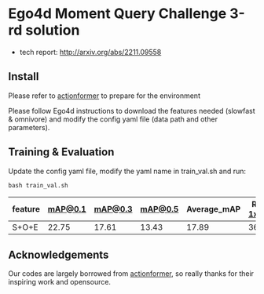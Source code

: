 # Ego4d Moment Query Challenge 3-rd solution
* tech report: http://arxiv.org/abs/2211.09558


## Install
Please refer to [actionformer](https://github.com/happyharrycn/actionformer_release) to prepare for the environment

Please follow Ego4d instructions to download the features needed (slowfast & omnivore) and modify the config yaml file (data path and other parameters).



## Training & Evaluation
Update the config yaml file, modify the yaml name in train_val.sh and run:
```
bash train_val.sh
```
|  feature  | mAP@0.1 | mAP@0.3 |mAP@0.5 | Average_mAP | Recall 1x@0.5 | Test avg_mAP | Test Recall@0.5 |
|  -------- | ------- | ------- | ------- | ----------- | ------------- | ------------ | --------------- |
|  S+O+E    | 22.75   | 17.61   | 13.43   | 17.89       |  36.35        | 17.67        | 47.24           |

## Acknowledgements

Our codes are largely borrowed from [actionformer](https://github.com/happyharrycn/actionformer_release), so really thanks for their inspiring work and opensource.
